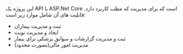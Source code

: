 این پروژه یک API با ASP.Net Core است که برای مدیریت که مطب کاربرد دارد.
قابلیت های آن شامل موارد زیر است:
- ثبت و مدیریت بیماران
- ایجاد و مدیریت نوبت
- ثبت و مدیریت گزارشات و سوابق پزشکی برای بیمار
- مدیریت امور مالی(بصورت محدود)
